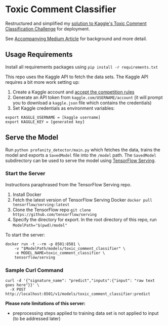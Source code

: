 # Toxic Comment Classifier

Restructured and simplified my [solution to Kaggle's Toxic Comment Classification Challenge](https://www.kaggle.com/c/jigsaw-toxic-comment-classification-challenge) for deployment.

See [Accompanying Medium Article]() for background and more detail.

## Usage Requirements

Install all requirements packages using `pip install -r requirements.txt`

This repo uses the Kaggle API to fetch the data sets. The Kaggle API requires a bit more work setting up:
1. Create a Kaggle account and [accept the competition rules](https://www.kaggle.com/c/jigsaw-toxic-comment-classification-challenge/rules)
2. Generate an API token from `kaggle.com/USERNAME/account` (it will prompt you to download a `kaggle.json` file which contains the credentials)
3. Set Kaggle credentials as environment variables: 
```
export KAGGLE_USERNAME = [kaggle username]
export KAGGLE_KEY = [generated key]
```

## Serve the Model

Run `python profanity_detector/main.py` which fetches the data, trains the model and exports a `SavedModel` file into the `/model` path. The `SavedModel` subdirectory can be used to serve the model using [TensorFlow Serving](https://github.com/tensorflow/serving).

### Start the Server

Instructions paraphrased from the TensorFlow Serving repo.

1. Install Docker
2. Fetch the latest version of TensorFlow Serving Docker `docker pull tensorflow/serving:latest`
3. Clone the TensorFlow repo `git clone https://github.com/tensorflow/serving`
4. Specify the directory for export. In the root directory of this repo, run `ModelPath="$(pwd)/model"`

To start the server: 
```
docker run -t --rm -p 8501:8501 \
    -v "$ModelPath/models/toxic_comment_classifier" \
    -e MODEL_NAME=toxic_comment_classifier \
    tensorflow/serving
```
### Sample Curl Command

```
curl -d '{"signature_name": "predict","inputs":{"input": "raw text goes here"}}' \
  -X POST http://localhost:8501/v1/models/toxic_comment_classifier:predict
```
  
**Please note limitations of this server:**
- preprocessing steps applied to training data set is not applied to input (to be addressed later)
